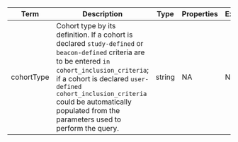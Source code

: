 |Term | Description | Type | Properties | Example | Enum|
| ---| ---| ---| ---| ---| --- |
| cohortType | Cohort type by its definition. If a cohort is declared `study-defined` or `beacon-defined` criteria are to be entered `in cohort_inclusion_criteria`; if a cohort is declared `user-defined` `cohort_inclusion_criteria` could be automatically populated from the parameters used to perform the query. | string | NA | NA | study-defined, beacon-defined, user-defined|
